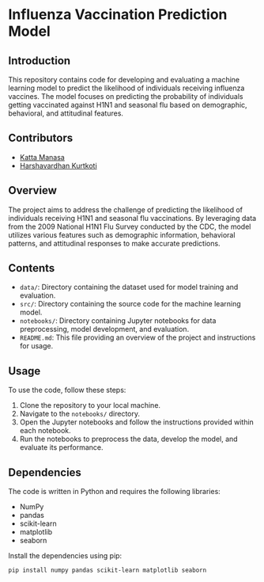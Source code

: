 # Influenza Vaccination Prediction Model

## Introduction

This repository contains code for developing and evaluating a machine learning model to predict the likelihood of individuals receiving influenza vaccines. The model focuses on predicting the probability of individuals getting vaccinated against H1N1 and seasonal flu based on demographic, behavioral, and attitudinal features.

## Contributors

- [Katta Manasa](https://github.com/asanam767)
- [Harshavardhan Kurtkoti](https://github.com/HarshavardhanKurtkoti)


## Overview

The project aims to address the challenge of predicting the likelihood of individuals receiving H1N1 and seasonal flu vaccinations. By leveraging data from the 2009 National H1N1 Flu Survey conducted by the CDC, the model utilizes various features such as demographic information, behavioral patterns, and attitudinal responses to make accurate predictions.

## Contents

- `data/`: Directory containing the dataset used for model training and evaluation.
- `src/`: Directory containing the source code for the machine learning model.
- `notebooks/`: Directory containing Jupyter notebooks for data preprocessing, model development, and evaluation.
- `README.md`: This file providing an overview of the project and instructions for usage.

## Usage

To use the code, follow these steps:
1. Clone the repository to your local machine.
2. Navigate to the `notebooks/` directory.
3. Open the Jupyter notebooks and follow the instructions provided within each notebook.
4. Run the notebooks to preprocess the data, develop the model, and evaluate its performance.

## Dependencies

The code is written in Python and requires the following libraries:
- NumPy
- pandas
- scikit-learn
- matplotlib
- seaborn

Install the dependencies using pip:

```bash
pip install numpy pandas scikit-learn matplotlib seaborn
